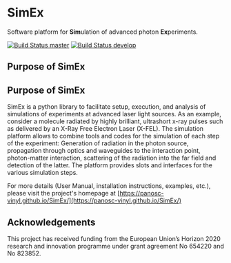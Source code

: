SimEx
==================

Software platform for **Sim**ulation of advanced photon **Ex**periments.

[![Build Status master](https://img.shields.io/travis/panosc-vinyl/simex/master.svg?label=master)](https://travis-ci.org/github/panosc-vinyl/simex/branches)
[![Build Status develop](https://img.shields.io/travis/panosc-vinyl/simex/develop.svg?label=develop)](https://travis-ci.org/github/panosc-vinyl/simex/branches)


## Purpose of SimEx


## Purpose of SimEx

SimEx is a python library to facilitate setup, execution, and analysis of
simulations of experiments at advanced laser light sources.
As an example, consider a molecule radiated by highly brilliant,
ultrashort x-ray pulses such as delivered by an X-Ray Free Electron Laser (X-FEL).
The simulation platform allows to combine tools and codes for the
simulation of each step of the experiment: Generation of radiation in the
photon source, propagation through optics and waveguides to the interaction
point, photon-matter interaction, scattering of the radiation into the far
field and detection of the latter. The platform provides slots and
interfaces for the various simulation steps.

For more details (User Manual, installation instructions, examples, etc.),
please visit the project's homepage at [https://panosc-vinyl.github.io/SimEx/](https://panosc-vinyl.github.io/SimEx/)

## Acknowledgements
This project has received funding from the European Union’s Horizon 2020 research and innovation programme under grant agreement No 654220 and No 823852.
